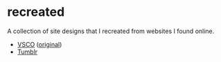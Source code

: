# recreated

A collection of site designs that I recreated from websites I found online.

- [VSCO](https://jemimaabu.github.io/recreated/vsco.html) ([original](https://vsco.co/))
- [Tumblr](https://jemimaabu.github.io/recreated/tumblr.html)
